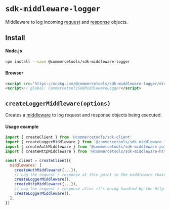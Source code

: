 # `sdk-middleware-logger`

Middleware to log incoming [request](/sdk/Glossary.md#clientrequest) and [response](/sdk/Glossary.md#clientrequest) objects.

## Install

#### Node.js

```bash
npm install --save @commercetools/sdk-middleware-logger
```

#### Browser

```html
<script src="https://unpkg.com/@commercetools/sdk-middleware-logger/dist/commercetools-sdk-middleware-logger.umd.min.js"></script>
<script>// global: CommercetoolsSdkMiddlewareLogger</script>
```

## `createLoggerMiddleware(options)`

Creates a [middleware](/sdk/Glossary.md#middleware) to log request and response objects being executed.

#### Usage example

```js
import { createClient } from '@commercetools/sdk-client'
import { createLoggerMiddleware } from '@commercetools/sdk-middleware-logger'
import { createAuthMiddleware } from '@commercetools/sdk-middleware-auth'
import { createHttpMiddleware } from '@commercetools/sdk-middleware-http'

const client = createClient({
  middlewares: [
    createAuthMiddleware({...}),
    // Log the request / response at this point in the middleware chain, before it gets to the http-middleware
    createLoggerMiddleware(),
    createHttpMiddleware({...}),
    // Log the request / response after it's being handled by the http-middleware
    createLoggerMiddleware(),
  ],
})
```
